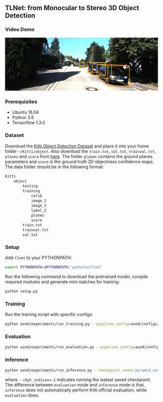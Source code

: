 ## TLNet: from Monocular to Stereo 3D Object Detection

### Video Demo
[![Watch the video](demo.png)](https://cloud.tsinghua.edu.cn/lib/d8a4a77b-82cb-42a9-bcf0-e1d9999aeffc/file/video_demo_TLNet.mp4)

### Prerequisites
- Ubuntu 16.04
- Python 3.6
- Tensorflow 1.3.0 

### Dataset
Download the [Kitti Object Detection Dataset](http://www.cvlibs.net/datasets/kitti/eval_object.php?obj_benchmark=3d) and place it into your home folder `~/Kitti/object`. Also download the `train.txt`, `val.txt`, `trainval.txt`, `planes` and `score` from [here](https://cloud.tsinghua.edu.cn/f/af6ca62301df4f14a6e4/?dl=1). The folder `planes` contains the ground planes parameters and `score` is the ground truth 2D objectness confidence maps. The data folder should be in the following format:
```
Kitti
    object
        testing
        training
            calib
            image_2
            image_3
            label_2
            planes
            score
        train.txt
        trainval.txt
        val.txt
```

### Setup
Add `tlnet` to your PYTHONPATH:
```bash
export PYTHONPATH=$PYTHONPATH:'path/to/tlnet'
```
Run the following command to download the pretrained model, compile required modules and generate mini-batches for training:
```bash
python setup.py
```


### Training
Run the training script with specific configs:
```bash
python avod/experiments/run_training.py --pipeline_config=avod/configs/pyramid_cars_with_aug_example.config --data_split='train' --device=GPU_TO_USE
```

### Evaluation
```bash
python avod/experiments/run_evaluation.py --pipeline_config=avod/configs/pyramid_cars_with_aug_example.config --data_split='val' --device=GPU_TO_USE
```

### Inference

```bash
python avod/experiments/run_inference.py --checkpoint_name='pyramid_cars_with_aug_example' --data_split='val' --ckpt_indices=-1 --device=GPU_TO_USE
```
where `--ckpt_indices=-1` indicates running the lastest saved checkpoint. The difference between `evaluation` mode and `inference` mode is that, `inference` does not automatically perform Kitti official evaluation, while `evaluation` does.
